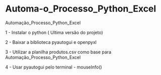 # Automa-o_Processo_Python_Excel
Automação_Processo_Python_Excel

1 - Instalar o python ( Ultima versão do projeto) 

2 - Baixar a biblioteca pyautogui e openpyxl

3 - Utilizar a planilha produtos.csv como base para Automação_Processo_Python_Excel

4 - Usar pyautogui pelo terminal - mouseInfo()

